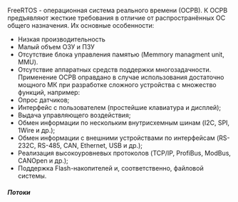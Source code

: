 FreeRTOS - операционная система реального времени (ОСРВ).
К ОСРВ предъявляют жесткие требования в отличие от распространённых ОС общего назначения. Их основные особенности:
- Низкая производительность
- Малый объем ОЗУ и ПЗУ
- Отсутствие блока управления памятью (Memmory managment unit, MMU).
- Отсутствие аппаратных средств поддержки многозадачности.
Применение ОСРВ оправдано в случае использования достаточно мощного МК при разработке сложного устройства с множество функций, например:
- Опрос датчиков;
- Интерфейс с пользователем (простейшие клавиатура и дисплей);
- Выдача управляющего воздействия;
- Обмен информации по нескольким внутрисхемным шинам (I2C, SPI, 1Wire и др.);
- Обмен информации с внешними устройствами по интерфейсам (RS-232C, RS-485, CAN, Ethernet, USB и др.);
- Реализация высокоуровневых протоколов (TCP/IP, ProfiBus, ModBus, CANOpen и др.);
- Поддержка Flash-накопителей и, соответственно, файловой системы.
##### Потоки
